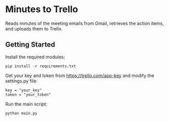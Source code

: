 # Minutes to Trello
Reads minutes of the meeting emails from Gmail, retrieves the action items, and uploads them to Trello.

## Getting Started

Install the required modules:
```
pip install -r requirements.txt
```

Get your key and token from https://trello.com/app-key and modify the settings.py file:
```
key = "your_key"
token = "your_token"
```

Run the main script:
```
python main.py
```

